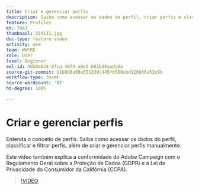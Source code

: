 ```yaml
---
title: Criar e gerenciar perfis
description: Saiba como acessar os dados de perfil, criar perfis e classificar e filtrar suas criações para facilitar a funcionalidade. Você também aprenderá como estar em conformidade com o Regulamento Geral sobre a Proteção de Dados (GDPR) e a Lei de Privacidade do Consumidor da Califórnia (CCPA).
feature: Profiles
kt: 7843
thumbnail: 334111.jpg
doc-type: feature video
activity: use
team: WWFRE
role: User
level: Beginner
exl-id: 4d50e834-5fca-4974-a0e2-081bd0aada8a
source-git-commit: b1b8d8a99a551239c445fb588cbd126b66a53c9b
workflow-type: tm+mt
source-wordcount: '87'
ht-degree: 100%

---
```


# Criar e gerenciar perfis

Entenda o conceito de perfis. Saiba como acessar os dados do perfil, classificar e filtrar perfis, além de criar e gerenciar perfis manualmente.

Este vídeo também explica a conformidade do Adobe Campaign com o Regulamento Geral sobre a Proteção de Dados (GDPR) e a Lei de Privacidade do Consumidor da Califórnia (CCPA).

>[!VIDEO](https://video.tv.adobe.com/v/334111?quality=12&learn=on)
